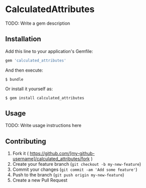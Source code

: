 # CalculatedAttributes

TODO: Write a gem description

## Installation

Add this line to your application's Gemfile:

```ruby
gem 'calculated_attributes'
```

And then execute:

    $ bundle

Or install it yourself as:

    $ gem install calculated_attributes

## Usage

TODO: Write usage instructions here

## Contributing

1. Fork it ( https://github.com/[my-github-username]/calculated_attributes/fork )
2. Create your feature branch (`git checkout -b my-new-feature`)
3. Commit your changes (`git commit -am 'Add some feature'`)
4. Push to the branch (`git push origin my-new-feature`)
5. Create a new Pull Request
